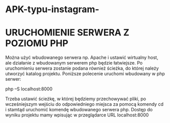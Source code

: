 # APK-typu-instagram-
# URUCHOMIENIE SERWERA Z POZIOMU PHP
Można użyć wbudowanego serwera np. Apache i ustawić wirtualny host, ale
działanie z wbudowanym serwerem php będzie łatwiejsze. Po uruchomieniu
serwera zostanie podana również ścieżka, do której należy utworzyć katalog projektu. Poniższe
polecenie uruchomi wbudowany w php serwer:

php –S localhost:8000

Trzeba ustawić ścieżkę, w której będziemy przechowywać pliki, po wcześniejszym wejściu
do odpowiedniego miejsca za pomocą komendy cd i stamtąd uruchomić komendę
wbudowanego serwera php. Dostęp do wyniku projektu mamy wpisując w przeglądarce URL
localhost:8000
